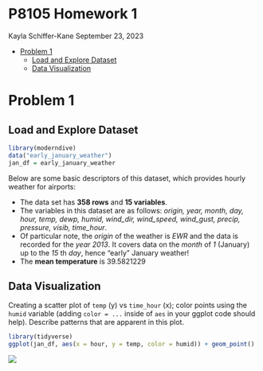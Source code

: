 P8105 Homework 1
================
Kayla Schiffer-Kane
September 23, 2023

- [Problem 1](#problem-1)
  - [Load and Explore Dataset](#load-and-explore-dataset)
  - [Data Visualization](#data-visualization)

# Problem 1

## Load and Explore Dataset

``` r
library(moderndive)
data("early_january_weather")
jan_df = early_january_weather
```

Below are some basic descriptors of this dataset, which provides hourly
weather for airports:

- The data set has **358 rows** and **15 variables**.
- The variables in this dataset are as follows: *origin, year, month,
  day, hour, temp, dewp, humid, wind_dir, wind_speed, wind_gust, precip,
  pressure, visib, time_hour*.
- Of particular note, the *origin* of the weather is *EWR* and the data
  is recorded for the *year* *2013*. It covers data on the *month* of
  *1* (January) up to the *15* th *day*, hence “early” January weather!
- The **mean temperature** is 39.5821229

## Data Visualization

Creating a scatter plot of `temp` (y) vs `time_hour` (x); color points
using the `humid` variable (adding `color = ...` inside of `aes` in your
ggplot code should help). Describe patterns that are apparent in this
plot.

``` r
library(tidyverse)
ggplot(jan_df, aes(x = hour, y = temp, color = humid)) + geom_point()
```

![](p8105_hw1_khs2138_files/figure-gfm/scatter_plot-1.png)<!-- -->
